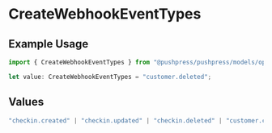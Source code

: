 # CreateWebhookEventTypes

## Example Usage

```typescript
import { CreateWebhookEventTypes } from "@pushpress/pushpress/models/operations";

let value: CreateWebhookEventTypes = "customer.deleted";
```

## Values

```typescript
"checkin.created" | "checkin.updated" | "checkin.deleted" | "customer.created" | "customer.updated" | "customer.deleted" | "app.installed" | "app.uninstalled"
```